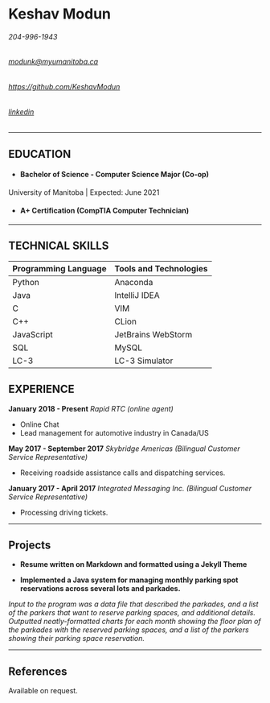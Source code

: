 Keshav Modun
============
###### 204-996-1943
###### modunk@myumanitoba.ca
###### https://github.com/KeshavModun
###### [linkedin](https://www.linkedin.com/in/keshavmodun)

-------------------     ----------------------------
## EDUCATION
- #### Bachelor of Science - Computer Science Major (Co-op)
University of Manitoba | Expected: June 2021

- #### A+ Certification (CompTIA Computer Technician)
-------------------     ----------------------------

## TECHNICAL SKILLS
| **Programming Language** | **Tools and Technologies** |
|--------------------------|----------------------------|
| Python                   | Anaconda                   |
| Java                     | IntelliJ IDEA              |
| C                        | VIM                        |
| C++                      | CLion                      |
| JavaScript               | JetBrains WebStorm         |
| SQL                      | MySQL                      |
| LC-3                     | LC-3 Simulator             |


## EXPERIENCE

**January 2018 - Present**
*_Rapid RTC (online agent)_*
- Online Chat
- Lead management for automotive industry in Canada/US


**May 2017 - September 2017**
*_Skybridge Americas (Bilingual Customer Service Representative)_*
- Receiving roadside assistance calls and dispatching services.

**January 2017 - April 2017**
*_Integrated Messaging Inc. (Bilingual Customer Service Representative)_*
- Processing driving tickets.

-------------------     ----------------------------

## Projects
- **Resume written on Markdown and formatted using a Jekyll Theme**

- **Implemented a Java system for managing monthly parking spot reservations across several lots and parkades.** 

 *_Input to the program was a data file that described the parkades, and a list of the parkers that want to reserve parking spaces, and additional details.
 Outputted neatly-formatted charts for each month showing the floor plan of the parkades with the reserved parking spaces, and a list of the parkers showing their parking space reservation._*
-------------------     ----------------------------
 ## References

 Available on request.
